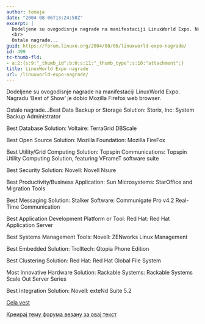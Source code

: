 ```yaml
---
author: tomaja
date: "2004-08-06T13:24:58Z"
excerpt: |
  Dodeljene su ovogodisnje nagrade na manifestaciji LinuxWorld Expo. Nagradu 'Best of Show' je dobio Mozilla Firefox web browser.
  <br>
  Ostale nagrade...
guid: https://forum.linuxo.org/2004/08/06/linuxworld-expo-nagrade/
id: 499
tc-thumb-fld:
- a:2:{s:9:"_thumb_id";b:0;s:11:"_thumb_type";s:10:"attachment";}
title: LinuxWorld Expo nagrade
url: /linuxworld-expo-nagrade/
---
```

Dodeljene su ovogodisnje nagrade na manifestaciji LinuxWorld Expo. Nagradu &#8216;Best of Show&#8217; je dobio Mozilla Firefox web browser.  
  
Ostale nagrade&#8230;<!--break-->Best Data Backup or Storage Solution: Storix, Inc: System Backup Administrator

Best Database Solution: Voltaire: TerraGrid DBScale

Best Open Source Solution: Mozilla Foundation: Mozilla FireFox

Best Utility/Grid Computing Solution: Topspin Communications: Topspin Utility Computing Solution, featuring VFrameT software suite

Best Security Solution: Novell: Novell Nsure

Best Productivity/Business Application: Sun Microsystems: StarOffice and Migration Tools

Best Messaging Solution: Stalker Software: Communigate Pro v4.2 Real-Time Communication

Best Application Development Platform or Tool: Red Hat: Red Hat Application Server

Best Systems Management Tools: Novell: ZENworks Linux Management

Best Embedded Solution: Trolltech: Qtopia Phone Edition

Best Clustering Solution: Red Hat: Red Hat Global File System

Most Innovative Hardware Solution: Rackable Systems: Rackable Systems Scale Out Server Series

Best Integration Solution: Novell: exteNd Suite 5.2

[Cela vest](http://www.linuxworldexpo.com/live/12/media//news/CC776116)

[Креирај тему форума везану за овај текст](https://linuxo.org/nova-tema-na-forumu/?se_pid=499)